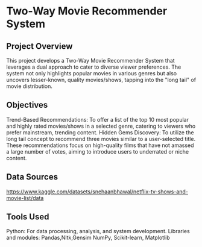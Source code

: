 # Two-Way Movie Recommender System

## Project Overview
This project develops a Two-Way Movie Recommender System that leverages a dual approach to cater to diverse viewer preferences. The system not only highlights popular movies in various genres but also uncovers lesser-known, quality movies/shows, tapping into the "long tail" of movie distribution.

## Objectives
Trend-Based Recommendations: To offer a list of the top 10 most popular and highly rated movies/shows in a selected genre, catering to viewers who prefer mainstream, trending content.
Hidden Gems Discovery: To utilize the long tail concept to recommend three movies similar to a user-selected title. These recommendations focus on high-quality films that have not amassed a large number of votes, aiming to introduce users to underrated or niche content.

## Data Sources
https://www.kaggle.com/datasets/snehaanbhawal/netflix-tv-shows-and-movie-list/data

## Tools Used
Python: For data processing, analysis, and system development.
Libraries and modules: Pandas,Nltk,Gensim NumPy, Scikit-learn, Matplotlib
